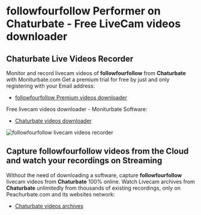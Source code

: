 # followfourfollow Performer on Chaturbate - Free LiveCam videos downloader

## Chaturbate Live Videos Recorder

Monitor and record livecam videos of **followfourfollow** from **Chaturbate** with Moniturbate.com
Get a premium trial for free by just and only registering with your Email address:
* [followfourfollow Premium videos downloader](https://moniturbate.com/request-demo-licence-key.html)

Free livecam videos downloader - Moniturbate Software:
* [Chaturbate videos downloader](https://moniturbate.com/moniturbate-download-software.html)

![followfourfollow livecam videos recorder](https://peachurnet.com/templates/moniturbate-software.png)


## Capture followfourfollow videos from the Cloud and watch your recordings on Streaming

Without the need of downloading a software, capture **followfourfollow** livecam videos from **Chaturbate** 100% online.
Watch Livecam archives from **Chaturbate** unlimitedly from thousands of existing recordings, only on Peachurbate.com and its websites network:
* [Chaturbate videos archives](https://peachurnet.com/)
